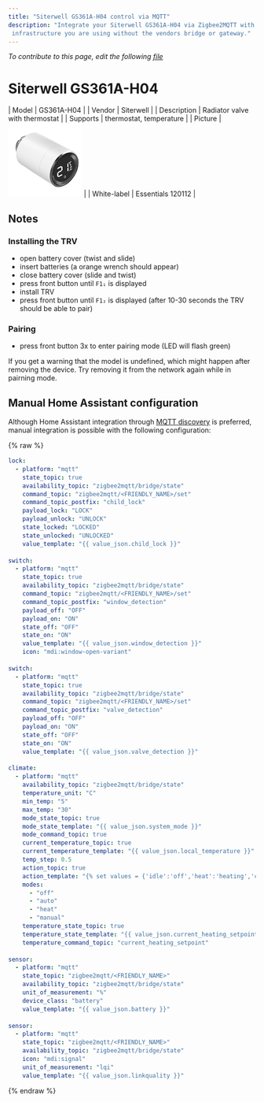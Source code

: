 ```yaml
---
title: "Siterwell GS361A-H04 control via MQTT"
description: "Integrate your Siterwell GS361A-H04 via Zigbee2MQTT with whatever smart home
 infrastructure you are using without the vendors bridge or gateway."
---
```


*To contribute to this page, edit the following
[file](https://github.com/Koenkk/zigbee2mqtt.io/blob/master/docs/devices/GS361A-H04.md)*

# Siterwell GS361A-H04

| Model | GS361A-H04  |
| Vendor  | Siterwell  |
| Description | Radiator valve with thermostat |
| Supports | thermostat, temperature |
| Picture | ![Siterwell GS361A-H04](../images/devices/GS361A-H04.jpg) |
| White-label | Essentials 120112 |

## Notes


### Installing the TRV
- open battery cover (twist and slide)
- insert batteries (a orange wrench should appear)
- close battery cover (slide and twist)
- press front button until `F1₁` is displayed
- install TRV
- press front button until `F1₂` is displayed (after 10-30 seconds the TRV should be able to pair)

### Pairing
- press front button 3x to enter pairing mode (LED will flash green)

If you get a warning that the model is undefined, which might happen after removing the device. Try removing it from the network again while in pairning mode.


## Manual Home Assistant configuration
Although Home Assistant integration through [MQTT discovery](../integration/home_assistant) is preferred,
manual integration is possible with the following configuration:


{% raw %}
```yaml
lock:
  - platform: "mqtt"
    state_topic: true
    availability_topic: "zigbee2mqtt/bridge/state"
    command_topic: "zigbee2mqtt/<FRIENDLY_NAME>/set"
    command_topic_postfix: "child_lock"
    payload_lock: "LOCK"
    payload_unlock: "UNLOCK"
    state_locked: "LOCKED"
    state_unlocked: "UNLOCKED"
    value_template: "{{ value_json.child_lock }}"

switch:
  - platform: "mqtt"
    state_topic: true
    availability_topic: "zigbee2mqtt/bridge/state"
    command_topic: "zigbee2mqtt/<FRIENDLY_NAME>/set"
    command_topic_postfix: "window_detection"
    payload_off: "OFF"
    payload_on: "ON"
    state_off: "OFF"
    state_on: "ON"
    value_template: "{{ value_json.window_detection }}"
    icon: "mdi:window-open-variant"

switch:
  - platform: "mqtt"
    state_topic: true
    availability_topic: "zigbee2mqtt/bridge/state"
    command_topic: "zigbee2mqtt/<FRIENDLY_NAME>/set"
    command_topic_postfix: "valve_detection"
    payload_off: "OFF"
    payload_on: "ON"
    state_off: "OFF"
    state_on: "ON"
    value_template: "{{ value_json.valve_detection }}"

climate:
  - platform: "mqtt"
    availability_topic: "zigbee2mqtt/bridge/state"
    temperature_unit: "C"
    min_temp: "5"
    max_temp: "30"
    mode_state_topic: true
    mode_state_template: "{{ value_json.system_mode }}"
    mode_command_topic: true
    current_temperature_topic: true
    current_temperature_template: "{{ value_json.local_temperature }}"
    temp_step: 0.5
    action_topic: true
    action_template: "{% set values = {'idle':'off','heat':'heating','cool':'cooling','fan only':'fan'} %}{{ values[value_json.running_state] }}"
    modes: 
      - "off"
      - "auto"
      - "heat"
      - "manual"
    temperature_state_topic: true
    temperature_state_template: "{{ value_json.current_heating_setpoint }}"
    temperature_command_topic: "current_heating_setpoint"

sensor:
  - platform: "mqtt"
    state_topic: "zigbee2mqtt/<FRIENDLY_NAME>"
    availability_topic: "zigbee2mqtt/bridge/state"
    unit_of_measurement: "%"
    device_class: "battery"
    value_template: "{{ value_json.battery }}"

sensor:
  - platform: "mqtt"
    state_topic: "zigbee2mqtt/<FRIENDLY_NAME>"
    availability_topic: "zigbee2mqtt/bridge/state"
    icon: "mdi:signal"
    unit_of_measurement: "lqi"
    value_template: "{{ value_json.linkquality }}"
```
{% endraw %}


